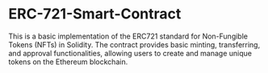 # ERC-721-Smart-Contract
This is a basic implementation of the ERC721 standard for Non-Fungible Tokens (NFTs) in Solidity. The contract provides basic minting, transferring, and approval functionalities, allowing users to create and manage unique tokens on the Ethereum blockchain.

